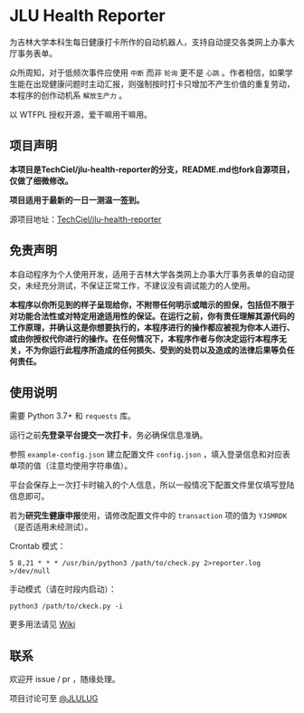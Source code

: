 # JLU Health Reporter

为吉林大学本科生每日健康打卡所作的自动机器人，支持自动提交各类网上办事大厅事务表单。

众所周知，对于低频次事件应使用 `中断` 而非 `轮询` 更不是 `心跳` 。作者相信，如果学生能在出现健康问题时主动汇报，则强制按时打卡只增加不产生价值的重复劳动，本程序的创作动机系 `解放生产力` 。

以 WTFPL 授权开源，爱干嘛用干嘛用。

## 项目声明

**本项目是TechCiel/jlu-health-reporter的分支，README.md也fork自源项目，仅做了细微修改。**

**项目适用于最新的一日一测温一签到。**

源项目地址：[TechCiel/jlu-health-reporter](https://github.com/TechCiel/jlu-health-reporter)

## 免责声明

本自动程序为个人使用开发，适用于吉林大学各类网上办事大厅事务表单的自动提交，未经充分测试，不保证正常工作，不建议没有调试能力的人使用。

**本程序以你所见到的样子呈现给你，不附带任何明示或暗示的担保，包括但不限于对功能合法性或对特定用途适用性的保证。在运行之前，你有责任理解其源代码的工作原理，并确认这是你想要执行的，本程序进行的操作都应被视为你本人进行、或由你授权代你进行的操作。在任何情况下，本程序作者与你决定运行本程序无关，不为你运行此程序所造成的任何损失、受到的处罚以及造成的法律后果等负任何责任。**

## 使用说明

需要 Python 3.7+ 和 `requests` 库。

运行之前**先登录平台提交一次打卡**，务必确保信息准确。

参照 `example-config.json` 建立配置文件 `config.json` ，填入登录信息和对应表单项的值（注意均使用字符串值）。

平台会保存上一次打卡时输入的个人信息，所以一般情况下配置文件里仅填写登陆信息即可。

若为**研究生健康申报**使用，请修改配置文件中的 `transaction` 项的值为 `YJSMRDK`（是否适用未经测试）。

Crontab 模式：

```
5 8,21 * * * /usr/bin/python3 /path/to/check.py 2>reporter.log >/dev/null
```

手动模式（请在时段内启动）：

```
python3 /path/to/ckeck.py -i
```

更多用法请见 [Wiki](https://github.com/TechCiel/jlu-health-reporter/wiki)

## 联系

欢迎开 issue / pr ，随缘处理。

项目讨论可至 [@JLULUG](https://t.me/JLULUG)
